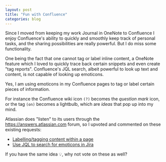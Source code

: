 ```yaml
---
layout: post
title: "Fun with Confluence"
categories: blog
---
```


Since I moved from keeping my work Journal in OneNote to Confluence I enjoy Confluence's ability to quickly and smoothly keep track of personal tasks, and the sharing possibilities are really powerful. But I do miss some functionality. 

One being the fact that one cannot tag or label inline content, a OneNote feature which I loved to quickly trace back certain snippets and even create "tag reports". Confluence's JQL search, albeit powerful to look up text and content, is not capable of looking up emoticons.

Yes, I am using emoticons in my Confluence pages to tag or label certain pieces of information.

For instance the Confluence wiki icon `(?)` becomes the _question mark_ icon, or the tag `(on)` becomes a lightbulb, which are _ideas_ that pop up into my mind.

Atlassian does "listen" to its users through the <https://answers.atlassian.com> forum, so I upvoted and commented on these existing requests:

- [Labelling/tagging content within a page](https://answers.atlassian.com/questions/36175962/answers/38512181?flashId=-117494734)
- [Use JQL to search for emoticons in Jira](https://answers.atlassian.com/questions/38057996/use-jql-to-search-for-emoticons-in-jira)

If you have the same idea :bulb:, why not vote on these as well?
